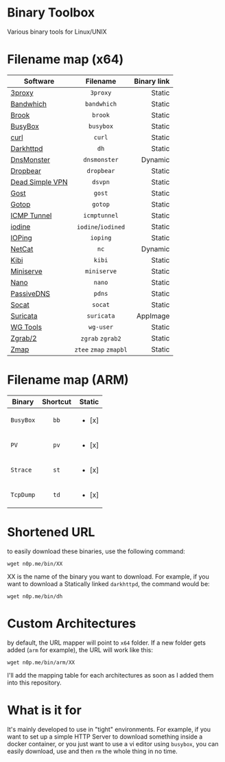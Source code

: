 
# Binary Toolbox

Various binary tools for Linux/UNIX

# Filename map (x64)

|   Software                                                | Filename              | Binary link   |
| ----------------------------------------------------------|:---------------------:| -------------:|
| [3proxy](https://github.com/z3APA3A/3proxy)               | `3proxy`              |  Static       |
| [Bandwhich](https://github.com/imsnif/bandwhich)          | `bandwhich`           |  Static       |
| [Brook](https://github.com/txthinking/brook)              | `brook`               |  Static       |
| [BusyBox](https://busybox.net)                            | `busybox`             |  Static       |
| [curl](https://github.com/curl/curl)                      | `curl`                |  Static       |
| [Darkhttpd](https://github.com/ryanmjacobs/darkhttpd)     | `dh`                  |  Static       |
| [DnsMonster](https://github.com/mosajjal/dnsmonster)      | `dnsmonster`          |  Dynamic      |
| [Dropbear](https://github.com/mkj/dropbear)               | `dropbear`            |  Static       |
| [Dead Simple VPN](https://github.com/jedisct1/dsvpn)      | `dsvpn`               |  Static       |
| [Gost](https://github.com/ginuerzh/gost)                  | `gost`                |  Static       |
| [Gotop](https://github.com/cjbassi/gotop)                 | `gotop`               |  Static       |
| [ICMP Tunnel](https://github.com/DhavalKapil/icmptunnel)  | `icmptunnel`          |  Static       |
| [iodine](https://github.com/yarrick/iodine)               | `iodine`/`iodined`    |  Static       |
| [IOPing](https://github.com/koct9i/ioping)                | `ioping`              |  Static       |
| [NetCat](https://www.freebsd.org/cgi/man.cgi?query=netcat)| `nc`                  |  Dynamic      |
| [Kibi](https://github.com/ilai-deutel/kibi)               | `kibi`                |  Static       |
| [Miniserve](https://github.com/svenstaro/miniserve)       | `miniserve`           |  Static       |
| [Nano](https://www.nano-editor.org/)                      | `nano`                |  Static       |
| [PassiveDNS](https://github.com/gamelinux/passivedns)     | `pdns`                |  Static       |
| [Socat](http://www.dest-unreach.org/socat/)               | `socat`               |  Static       |
| [Suricata](https://suricata-ids.org/)                     | `suricata`            |  AppImage     |
| [WG Tools](https://github.com/WireGuard/wireguard-tools)  | `wg-user`             |  Static       |
| [Zgrab/2](https://github.com/zmap/zgrab2)                 | `zgrab` `zgrab2`      |  Static       |
| [Zmap](https://github.com/zmap/zmap)                      | `ztee` `zmap` `zmapbl`|  Static       |



# Filename map (ARM)

|   Binary      |   Shortcut    |Static     |
| ------------- |:-------------:| -----:|
| `BusyBox`       | `bb` |<ul><li>[x] </li>  |
| `PV`      | `pv`      |<ul><li>[x] </li>  |
| `Strace` | `st`      |<ul><li>[x] </li>  |
| `TcpDump`      | `td`      |<ul><li>[x] </li>  |

# Shortened URL

to easily download these binaries, use the following command:

`wget n0p.me/bin/XX`

XX is the name of the binary you want to download. For example, if you want to download a  Statically linked `darkhttpd`, the command would be:

`wget n0p.me/bin/dh`

# Custom Architectures

by default, the URL mapper will point to `x64` folder. If a new folder gets added (`arm` for example), the URL will work like this:

`wget n0p.me/bin/arm/XX`

I'll add the mapping table for each architectures as soon as I added them into this repository.

# What is it for

It's mainly developed to use in "tight" environments. For example, if you want to set up a simple HTTP Server to download something inside a docker container, or you just want to use a vi editor using `busybox`, you can easily download, use and then `rm` the whole thing in no time.
